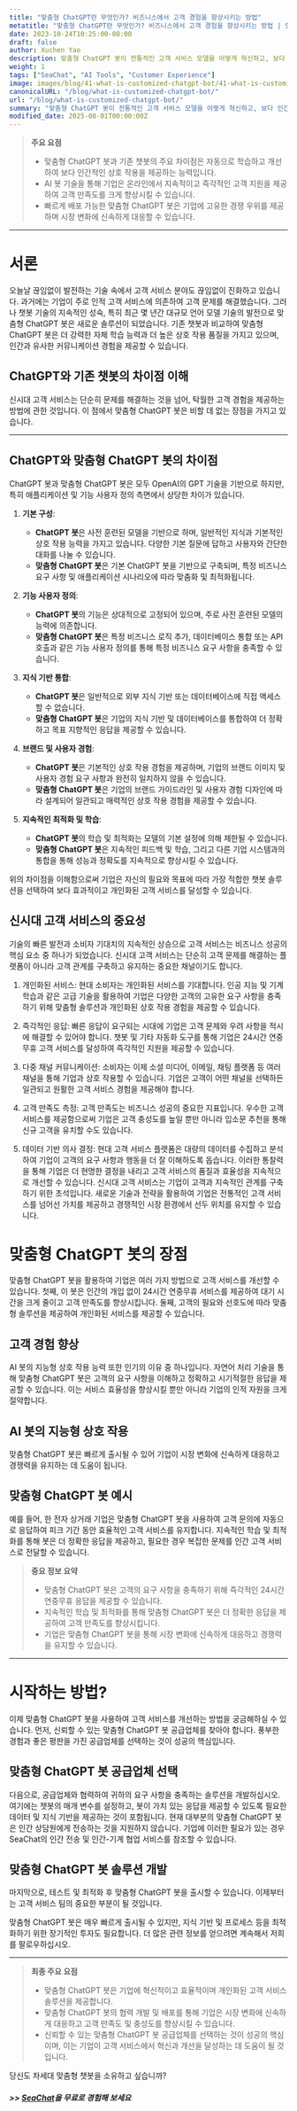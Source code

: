 ```yaml
---
title: "맞춤형 ChatGPT란 무엇인가? 비즈니스에서 고객 경험을 향상시키는 방법"
metatitle: "맞춤형 ChatGPT란 무엇인가? 비즈니스에서 고객 경험을 향상시키는 방법 | SeaChat: 차세대 챗봇 시리즈"
date: 2023-10-24T10:25:00-08:00
draft: false
author: Xuchen Yao
description: 맞춤형 ChatGPT 봇이 전통적인 고객 서비스 모델을 어떻게 혁신하고, 보다 인간적이고 효율적인 고객 서비스 경험을 제공하는지. 심층 분석 및 사례 연구를 통해 이 새로운 기술을 활용하여 고객 만족도를 높이고 기업이 끊임없이 변화하는 시장 환경에서 경쟁력을 유지하는 방법을 보여줍니다. 기업은 맞춤형 ChatGPT 봇의 빠른 배포 및 효과적인 활용을 통해 지속적이고 시기적절한 고객 지원을 제공하여 신시대 고객 서비스의 핵심 요소가 될 수 있음을 알 수 있습니다.
weight: 1
tags: ["SeaChat", "AI Tools", "Customer Experience"]
image: images/blog/41-what-is-customized-chatgpt-bot/41-what-is-customized-chatgpt-bot.png
canonicalURL: "/blog/what-is-customized-chatgpt-bot/"
url: "/blog/what-is-customized-chatgpt-bot/"
summary: "맞춤형 ChatGPT 봇이 전통적인 고객 서비스 모델을 어떻게 혁신하고, 보다 인간적이고 효율적인 고객 서비스 경험을 제공하는지. 심층 분석 및 사례 연구를 통해 이 새로운 기술을 활용하여 고객 만족도를 높이고 기업이 끊임없이 변화하는 시장 환경에서 경쟁력을 유지하는 방법을 보여줍니다. 기업은 맞춤형 ChatGPT 봇의 빠른 배포 및 효과적인 활용을 통해 지속적이고 시기적절한 고객 지원을 제공하여 신시대 고객 서비스의 핵심 요소가 될 수 있음을 알 수 있습니다."
modified_date: 2025-08-01T00:00:00Z
---
```



> **주요 요점**
> - 맞춤형 ChatGPT 봇과 기존 챗봇의 주요 차이점은 자동으로 학습하고 개선하여 보다 인간적인 상호 작용을 제공하는 능력입니다.
> - AI 봇 기술을 통해 기업은 온라인에서 지속적이고 즉각적인 고객 지원을 제공하여 고객 만족도를 크게 향상시킬 수 있습니다.
> - 빠르게 배포 가능한 맞춤형 ChatGPT 봇은 기업에 고유한 경쟁 우위를 제공하며 시장 변화에 신속하게 대응할 수 있습니다.

---

# 서론

오늘날 끊임없이 발전하는 기술 속에서 고객 서비스 분야도 끊임없이 진화하고 있습니다. 과거에는 기업이 주로 인적 고객 서비스에 의존하여 고객 문제를 해결했습니다. 그러나 챗봇 기술의 지속적인 성숙, 특히 최근 몇 년간 대규모 언어 모델 기술의 발전으로 맞춤형 ChatGPT 봇은 새로운 솔루션이 되었습니다. 기존 챗봇과 비교하여 맞춤형 ChatGPT 봇은 더 강력한 자체 학습 능력과 더 높은 상호 작용 품질을 가지고 있으며, 인간과 유사한 커뮤니케이션 경험을 제공할 수 있습니다.

## ChatGPT와 기존 챗봇의 차이점 이해

신시대 고객 서비스는 단순히 문제를 해결하는 것을 넘어, 탁월한 고객 경험을 제공하는 방법에 관한 것입니다. 이 점에서 맞춤형 ChatGPT 봇은 비할 데 없는 장점을 가지고 있습니다.

---

## ChatGPT와 맞춤형 ChatGPT 봇의 차이점

ChatGPT 봇과 맞춤형 ChatGPT 봇은 모두 OpenAI의 GPT 기술을 기반으로 하지만, 특히 애플리케이션 및 기능 사용자 정의 측면에서 상당한 차이가 있습니다.

1. **기본 구성**:
   - **ChatGPT 봇**은 사전 훈련된 모델을 기반으로 하며, 일반적인 지식과 기본적인 상호 작용 능력을 가지고 있습니다. 다양한 기본 질문에 답하고 사용자와 간단한 대화를 나눌 수 있습니다.
   - **맞춤형 ChatGPT 봇**은 기본 ChatGPT 봇을 기반으로 구축되며, 특정 비즈니스 요구 사항 및 애플리케이션 시나리오에 따라 맞춤화 및 최적화됩니다.

2. **기능 사용자 정의**:
   - **ChatGPT 봇**의 기능은 상대적으로 고정되어 있으며, 주로 사전 훈련된 모델의 능력에 의존합니다.
   - **맞춤형 ChatGPT 봇**은 특정 비즈니스 로직 추가, 데이터베이스 통합 또는 API 호출과 같은 기능 사용자 정의를 통해 특정 비즈니스 요구 사항을 충족할 수 있습니다.

3. **지식 기반 통합**:
   - **ChatGPT 봇**은 일반적으로 외부 지식 기반 또는 데이터베이스에 직접 액세스할 수 없습니다.
   - **맞춤형 ChatGPT 봇**은 기업의 지식 기반 및 데이터베이스를 통합하여 더 정확하고 목표 지향적인 응답을 제공할 수 있습니다.

4. **브랜드 및 사용자 경험**:
   - **ChatGPT 봇**은 기본적인 상호 작용 경험을 제공하며, 기업의 브랜드 이미지 및 사용자 경험 요구 사항과 완전히 일치하지 않을 수 있습니다.
   - **맞춤형 ChatGPT 봇**은 기업의 브랜드 가이드라인 및 사용자 경험 디자인에 따라 설계되어 일관되고 매력적인 상호 작용 경험을 제공할 수 있습니다.

5. **지속적인 최적화 및 학습**:
   - **ChatGPT 봇**의 학습 및 최적화는 모델의 기본 설정에 의해 제한될 수 있습니다.
   - **맞춤형 ChatGPT 봇**은 지속적인 피드백 및 학습, 그리고 다른 기업 시스템과의 통합을 통해 성능과 정확도를 지속적으로 향상시킬 수 있습니다.

위의 차이점을 이해함으로써 기업은 자신의 필요와 목표에 따라 가장 적합한 챗봇 솔루션을 선택하여 보다 효과적이고 개인화된 고객 서비스를 달성할 수 있습니다.


## 신시대 고객 서비스의 중요성

기술의 빠른 발전과 소비자 기대치의 지속적인 상승으로 고객 서비스는 비즈니스 성공의 핵심 요소 중 하나가 되었습니다. 신시대 고객 서비스는 단순히 고객 문제를 해결하는 플랫폼이 아니라 고객 관계를 구축하고 유지하는 중요한 채널이기도 합니다.

1. 개인화된 서비스: 현대 소비자는 개인화된 서비스를 기대합니다. 인공 지능 및 기계 학습과 같은 고급 기술을 활용하여 기업은 다양한 고객의 고유한 요구 사항을 충족하기 위해 맞춤형 솔루션과 개인화된 상호 작용 경험을 제공할 수 있습니다.

2. 즉각적인 응답: 빠른 응답이 요구되는 시대에 기업은 고객 문제와 우려 사항을 적시에 해결할 수 있어야 합니다. 챗봇 및 기타 자동화 도구를 통해 기업은 24시간 연중무휴 고객 서비스를 달성하여 즉각적인 지원을 제공할 수 있습니다.

3. 다중 채널 커뮤니케이션: 소비자는 이제 소셜 미디어, 이메일, 채팅 플랫폼 등 여러 채널을 통해 기업과 상호 작용할 수 있습니다. 기업은 고객이 어떤 채널을 선택하든 일관되고 원활한 고객 서비스 경험을 제공해야 합니다.

4. 고객 만족도 측정: 고객 만족도는 비즈니스 성공의 중요한 지표입니다. 우수한 고객 서비스를 제공함으로써 기업은 고객 충성도를 높일 뿐만 아니라 입소문 추천을 통해 신규 고객을 유치할 수도 있습니다.

5. 데이터 기반 의사 결정: 현대 고객 서비스 플랫폼은 대량의 데이터를 수집하고 분석하여 기업이 고객의 요구 사항과 행동을 더 잘 이해하도록 돕습니다. 이러한 통찰력을 통해 기업은 더 현명한 결정을 내리고 고객 서비스의 품질과 효율성을 지속적으로 개선할 수 있습니다.
신시대 고객 서비스는 기업이 고객과 지속적인 관계를 구축하기 위한 초석입니다. 새로운 기술과 전략을 활용하여 기업은 전통적인 고객 서비스를 넘어선 가치를 제공하고 경쟁적인 시장 환경에서 선두 위치를 유지할 수 있습니다.


# 맞춤형 ChatGPT 봇의 장점

맞춤형 ChatGPT 봇을 활용하여 기업은 여러 가지 방법으로 고객 서비스를 개선할 수 있습니다. 첫째, 이 봇은 인간의 개입 없이 24시간 연중무휴 서비스를 제공하여 대기 시간을 크게 줄이고 고객 만족도를 향상시킵니다. 둘째, 고객의 필요와 선호도에 따라 맞춤형 솔루션을 제공하여 개인화된 서비스를 제공할 수 있습니다.

## 고객 경험 향상

AI 봇의 지능형 상호 작용 능력 또한 인기의 이유 중 하나입니다. 자연어 처리 기술을 통해 맞춤형 ChatGPT 봇은 고객의 요구 사항을 이해하고 정확하고 시기적절한 응답을 제공할 수 있습니다. 이는 서비스 효율성을 향상시킬 뿐만 아니라 기업의 인적 자원을 크게 절약합니다.

## AI 봇의 지능형 상호 작용

맞춤형 ChatGPT 봇은 빠르게 출시될 수 있어 기업이 시장 변화에 신속하게 대응하고 경쟁력을 유지하는 데 도움이 됩니다.

## 맞춤형 ChatGPT 봇 예시

예를 들어, 한 전자 상거래 기업은 맞춤형 ChatGPT 봇을 사용하여 고객 문의에 자동으로 응답하여 피크 기간 동안 효율적인 고객 서비스를 유지합니다. 지속적인 학습 및 최적화를 통해 봇은 더 정확한 응답을 제공하고, 필요한 경우 복잡한 문제를 인간 고객 서비스로 전달할 수 있습니다.


> **중요 정보 요약**
> - 맞춤형 ChatGPT 봇은 고객의 요구 사항을 충족하기 위해 즉각적인 24시간 연중무휴 응답을 제공할 수 있습니다.
> - 지속적인 학습 및 최적화를 통해 맞춤형 ChatGPT 봇은 더 정확한 응답을 제공하여 고객 만족도를 향상시킵니다.
> - 기업은 맞춤형 ChatGPT 봇을 통해 시장 변화에 신속하게 대응하고 경쟁력을 유지할 수 있습니다.

---

# 시작하는 방법?

이제 맞춤형 ChatGPT 봇을 사용하여 고객 서비스를 개선하는 방법을 궁금해하실 수 있습니다. 먼저, 신뢰할 수 있는 맞춤형 ChatGPT 봇 공급업체를 찾아야 합니다. 풍부한 경험과 좋은 평판을 가진 공급업체를 선택하는 것이 성공의 핵심입니다.

## 맞춤형 ChatGPT 봇 공급업체 선택

다음으로, 공급업체와 협력하여 귀하의 요구 사항을 충족하는 솔루션을 개발하십시오. 여기에는 챗봇의 매개 변수를 설정하고, 봇이 가치 있는 응답을 제공할 수 있도록 필요한 데이터 및 지식 기반을 제공하는 것이 포함됩니다. 현재 대부분의 맞춤형 ChatGPT 봇은 인간 상담원에게 전송하는 것을 지원하지 않습니다. 기업에 이러한 필요가 있는 경우 SeaChat의 인간 전송 및 인간-기계 협업 서비스를 참조할 수 있습니다.

## 맞춤형 ChatGPT 봇 솔루션 개발

마지막으로, 테스트 및 최적화 후 맞춤형 ChatGPT 봇을 출시할 수 있습니다. 이제부터는 고객 서비스 팀의 중요한 부분이 될 것입니다.

맞춤형 ChatGPT 봇은 매우 빠르게 출시될 수 있지만, 지식 기반 및 프로세스 등을 최적화하기 위한 장기적인 투자도 필요합니다. 더 많은 관련 정보를 얻으려면 계속해서 저희를 팔로우하십시오.

---

> **최종 주요 요점**
> - 맞춤형 ChatGPT 봇은 기업에 혁신적이고 효율적이며 개인화된 고객 서비스 솔루션을 제공합니다.
> - 맞춤형 ChatGPT 봇의 협력 개발 및 배포를 통해 기업은 시장 변화에 신속하게 대응하고 고객 만족도 및 충성도를 향상시킬 수 있습니다.
> - 신뢰할 수 있는 맞춤형 ChatGPT 봇 공급업체를 선택하는 것이 성공의 핵심이며, 이는 기업이 고객 서비스에서 혁신과 개선을 달성하는 데 도움이 될 것입니다.



당신도 차세대 맞춤형 챗봇을 소유하고 싶습니까?

##### >> [SeaChat](https://chat.seasalt.ai/?utm_source=blog)을 무료로 경험해 보세요